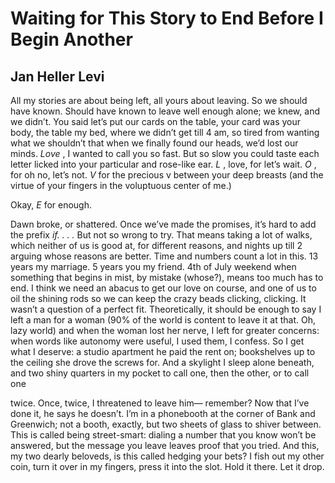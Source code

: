 # Waiting for This Story to End Before I Begin Another
## Jan Heller Levi
All my stories are about being left,
all yours about leaving. So we should have known.
Should have known to leave well enough alone;
we knew, and we didn’t. You said let’s put
our cards on the table, your card
was your body, the table my bed, where we didn’t
get till 4 am, so tired from wanting
what we shouldn’t that when we finally found our heads,
we’d lost our minds. _Love_ , I wanted to call you
so fast. But so slow you could taste each
letter licked into your particular and rose-like ear.
 _L_ , love, for let’s wait. _O_ , for oh no, let’s not. _V_
for the precious v between your deep breasts
(and the virtue of your fingers
in the voluptuous center of me.)

Okay, _E_ for enough.

Dawn broke, or shattered. Once we’ve made
the promises, it’s hard to add the prefix _if. . . ._
But not so wrong to try.
That means taking a lot of walks,
which neither of us is good at,
for different reasons, and nights up till 2
arguing whose reasons are better.
Time and numbers count a lot in this. 13
years my marriage. 5 years you my friend.
4th of July weekend when something that begins
in mist, by mistake (whose?), means too much
has to end. I think we need an abacus to get our love
on course, and one of us to oil the shining rods
so we can keep the crazy beads clicking,
clicking. It wasn’t a question
of a perfect fit. Theoretically,
it should be enough to say I left a man
for a woman (90% of the world is content
to leave it at that. Oh, lazy world) and when the woman
lost her nerve, I left
for greater concerns: when words like autonomy
were useful, I used them, I confess. So I get
what I deserve: a studio apartment he paid the rent on;
bookshelves up to the ceiling she drove
the screws for. And a skylight I sleep alone
beneath, and two shiny quarters in my pocket
to call one, then the other, or to call one

twice. Once, twice, I threatened to leave him—
remember? Now that I’ve done it, he says
he doesn’t. I’m in a phonebooth at the corner of Bank
and Greenwich; not a booth, exactly,
but two sheets of glass to shiver between.
This is called being street-smart: dialing
a number that you know won’t be answered,
but the message you leave leaves proof that you tried.
And this, my two dearly beloveds, is this called
hedging your bets? I fish out my other
coin, turn it over in my fingers, press
it into the slot. Hold it there. Let it drop.